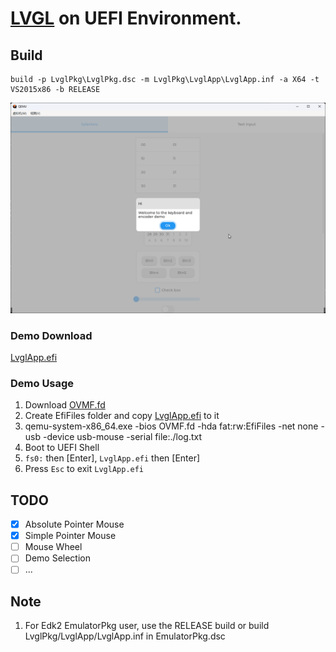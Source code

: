 # [LVGL](https://github.com/lvgl/lvgl) on UEFI Environment.

## Build

```
build -p LvglPkg\LvglPkg.dsc -m LvglPkg\LvglApp\LvglApp.inf -a X64 -t VS2015x86 -b RELEASE
```

![LvglApp](./Demo/Images/Demo.png)

### Demo Download

[LvglApp.efi](./Demo/Bin/LvglApp.efi)

### Demo Usage

1. Download [OVMF.fd](./Demo/Bin/OVMF.fd)
2. Create EfiFiles folder and copy [LvglApp.efi](./Demo/Bin/LvglApp.efi) to it
3. qemu-system-x86_64.exe -bios OVMF.fd -hda fat:rw:EfiFiles -net none -usb -device usb-mouse -serial file:./log.txt
4. Boot to UEFI Shell
5. `fs0:` then [Enter], `LvglApp.efi` then [Enter]
6. Press `Esc` to exit `LvglApp.efi`

## TODO
- [x] Absolute Pointer Mouse
- [x] Simple Pointer Mouse
- [ ] Mouse Wheel
- [ ] Demo Selection
- [ ] ...

## Note
1. For Edk2 EmulatorPkg user, use the RELEASE build or build LvglPkg/LvglApp/LvglApp.inf in EmulatorPkg.dsc